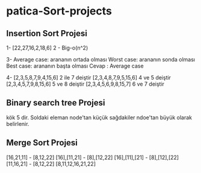 # patica-Sort-projects
 
## Insertion Sort Projesi

1- [22,27,16,2,18,6] 
2 - Big-o(n^2)

3- 
Average case: arananın ortada olması
Worst case: arananın sonda olması
Best case: arananın başta olması
Cevap : Average case 

4- 
[2,3,5,8,7,9,4,15,6] 2 ile 7 deiştir
[2,3,4,8,7,9,5,15,6] 4 ve 5 deiştir
[2,3,4,5,7,9,8,15,6] 5 ve 8 deiştir
[2,3,4,5,6,9,8,15,7] 6 ve 7 deiştir


##  Binary search tree Projesi
kök 5 dir.  Soldaki eleman node'tan küçük sağdakiler ndoe'tan büyük olarak belirlenir.

##  Merge Sort Projesi
[16,21,11] - [8,12,22]
[16],[11,21] - [8],[12,22]
[16],[11],[21] - [8],[12],[22]
[11,16,21] - [8,12,22]
[8,11,12,16,21,22]
